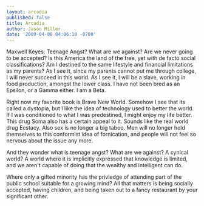 ```yaml
---
layout: arcadia
published: false
title: Arcadia
author: Jason Miller
date: '2009-04-08 04:06:10 -0700'
---
```


Maxwell Keyes: Teenage Angst? What are we against? Are we never going to be accepted? Is this America the land of the
free, yet with de facto social classifications? Am I destined to the same lifestyle and financial limitations as my
parents? As I see it, since my parents cannot put me through college, I will never succeed in this world. As I see it,
I will be a slave, working in food production, amongst the lower class. I have not been bred as an Epsilon, or a Gamma
either. I am a Beta.

Right now my favorite book is Brave New World. Somehow I see that its called a dystopia, but I like the idea of
technology used to better the world. If I was conditioned to what I was predestined, I might enjoy my life better.
This drug Soma also has a certain appeal to it. Sounds like the real world drug Ecstacy. Also sex is no longer a big
taboo. Men will no longer hold themselves to this conformist idea of fornication, and people will not feel so nervous
about the issue any more.

And they wonder what is teenage angst? What are we against? A cynical world? A world where it is implicitly expressed
that knowledge is limited, and we aren't capable of doing that the wealthy and intelligent can do.

Where only a gifted minority has the privledge of attending part of the public school suitable for a growing mind? All
that matters is being socially accepted, having children, and being taken out to a fancy restaurant by your significant
other.
